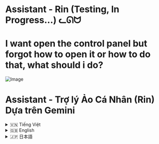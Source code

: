 # Assistant - Rin (Testing, In Progress...) ᓚᘏᗢ

# I want open the control panel but forgot how to open it or how to do that, what should i do?
![Image](https://github.com/user-attachments/assets/bce1e88b-4710-41a4-87c0-88eced9e1635)


# Assistant - Trợ lý Ảo Cá Nhân (Rin) Dựa trên Gemini

<details>
<summary>🇻🇳 Tiếng Việt</summary>

## 1. Giới thiệu

**Assistant** (tên mã là **Rin**) là một trợ lý ảo cá nhân mã nguồn mở, được xây dựng dựa trên sức mạnh của mô hình ngôn ngữ lớn Gemini (Google). Rin được thiết kế để giúp người dùng tự động hóa các tác vụ hàng ngày, tương tác với hệ thống, xử lý file, và nhiều hơn nữa, thông qua giao diện dòng lệnh (CLI) thân thiện và trực quan.

**Mục tiêu chính của dự án Assistant (Rin):**

- **Tự động hóa tác vụ:** Giúp người dùng thực hiện các công việc phức tạp như thực thi lệnh hệ thống, chạy script Python, chỉnh sửa file một cách dễ dàng và nhanh chóng thông qua lệnh bằng ngôn ngữ tự nhiên.
- **Mở rộng khả năng:** Kiến trúc plugin linh hoạt cho phép dễ dàng mở rộng thêm các tính năng mới, phù hợp với nhu cầu sử dụng đa dạng của người dùng.
- **Tích hợp AI mạnh mẽ:** Sử dụng Gemini để hiểu và phản hồi câu hỏi, yêu cầu của người dùng một cách thông minh và tự nhiên.
- **Mã nguồn mở và Tùy biến:** Mã nguồn dự án được cung cấp mở, khuyến khích cộng đồng đóng góp và tùy chỉnh để phát triển trợ lý ảo theo ý muốn.

**Assistant (Rin) hướng đến:**

- **Người dùng cá nhân:** Muốn có một trợ lý ảo đa năng để hỗ trợ công việc và giải trí hàng ngày.
- **Nhà phát triển:**  Muốn tìm hiểu cách tích hợp AI vào ứng dụng, hoặc muốn đóng góp vào một dự án trợ lý ảo mã nguồn mở.
- **Người yêu thích công nghệ:** Muốn khám phá và tùy chỉnh một trợ lý ảo linh hoạt và mạnh mẽ.

## 2. Tính năng

**Assistant (Rin)** cung cấp một loạt các tính năng mạnh mẽ, bao gồm:

- **Thực thi lệnh hệ thống (@):** Cho phép người dùng chạy trực tiếp các lệnh PowerShell (trên Windows) thông qua câu lệnh tự nhiên, ví dụ: `@mở trình quản lý thiết bị`, `@ipconfig /all`.
- **Thực thi mã Python ($):** Có khả năng tạo và thực thi các đoạn mã Python ngắn trực tiếp trong môi trường dòng lệnh, ví dụ: `$viết code python in ra thông tin ổ đĩa`, `$tính tổng các số từ 1 đến 100 bằng python`.
- **Xử lý file nâng cao (#):** Hỗ trợ đọc, ghi, chỉnh sửa, fix lỗi, và nâng cấp code trong các file khác nhau. Các lệnh xử lý file bắt đầu bằng `#` và có thể áp dụng cho nhiều loại file, ví dụ: `#đọc file "path/to/file.txt"`, `#sửa lỗi code file "script.py"`.
- **Tích hợp Gemini (Google AI):** Sử dụng sức mạnh của Gemini để hiểu ngôn ngữ tự nhiên, tạo ra lệnh hệ thống, sinh code Python, phân tích kết quả thực thi, và đưa ra đánh giá thông minh.
- **Hỗ trợ Memory (lưu trữ phiên làm việc):** Rin có khả năng lưu trữ thông tin từ các tương tác trước đó (memory) trong phiên làm việc hiện tại, giúp đưa ra phản hồi phù hợp hơn trong các câu lệnh tiếp theo.
- **Plugin kiến trúc:** Thiết kế theo dạng plugin, dễ dàng thêm mới các chức năng và mở rộng khả năng của trợ lý ảo thông qua việc phát triển các plugin mới.
- **Thông báo và Phân tích kết quả:**  Sau khi thực hiện lệnh, Rin cung cấp thông báo trạng thái (thành công/lỗi), kết quả đầu ra (output), phân tích lỗi (nếu có), và đánh giá kết quả bằng Gemini 2.
- **Hiệu ứng động và Giao diện thân thiện:** Sử dụng hiệu ứng động "đang suy nghĩ" để tạo trải nghiệm tương tác thú vị. Giao diện dòng lệnh (CLI) được tối ưu hóa về màu sắc và bố cục để dễ đọc và sử dụng.
- **Hoạt động trên Windows (tối ưu hóa cho PowerShell):** Rin được phát triển chủ yếu để chạy trên hệ điều hành Windows và tận dụng sức mạnh của PowerShell cho các lệnh hệ thống.

## 3. Cấu trúc Dự án

```
Assistant/
├── .git/             (Thư mục Git - không liệt kê khi tạo tài liệu)
├── .gitignore        (File chỉ định các tệp/thư mục Git bỏ qua)
├── Assistant/
├── bieutuong/         (Thư mục chứa các biểu tượng và hình ảnh - không liệt kê khi tạo tài liệu)
├── cac_plugin/       (Thư mục chứa các plugin chức năng mở rộng)
│   ├── thuc_thi_lenh_he_thong.py (Plugin thực thi lệnh hệ thống PowerShell)
│   ├── thuc_thi_python.py     (Plugin thực thi mã Python)
│   ├── xu_ly_file_plugin.py   (Plugin xử lý file nâng cao)
│   ├── __init__.py
│   └── __pycache__/         (Thư mục cache Python - không liệt kê)
├── core/              (Thư mục chứa mã nguồn core của trợ lý ảo)
│   ├── chat.py         (Module quản lý giao tiếp với Gemini)
│   ├── __init__.py
│   └── __pycache__/         (Thư mục cache Python - không liệt kê)
├── memory/            (Thư mục lưu trữ memory và session - không liệt kê)
├── README.md
├── rin.py             (File mã nguồn chính, khởi chạy trợ lý ảo)
├── run.bat            (File batch script để chạy ứng dụng trên Windows)
├── utils/             (Thư mục chứa các module tiện ích)
│   ├── animation/      (Thư mục chứa hiệu ứng động)
│   │   ├── hieu_ung.py  (Module hiệu ứng động)
│   │   └── __init__.py
│   │   └── __pycache__/     (Thư mục cache Python - không liệt kê)
│   ├── cau_hinh.py     (File cấu hình các hằng số và cài đặt)
│   ├── nhat_ky.py      (Module nhật ký hoạt động)
│   ├── rin.bat        (File batch script phụ trợ)
│   ├── __init__.py
│   └── __pycache__/     (Thư mục cache Python - không liệt kê)
├── __init__.py
```

- **`.git/`, `.gitignore`**: Các file và thư mục liên quan đến Git, quản lý mã nguồn.
- **`Assistant/`**: Thư mục có thể dùng để chứa các tài liệu hoặc nguồn lực khác cho dự án (hiện tại có vẻ trống).
- **`bieutuong/`**: Thư mục chứa các file biểu tượng, hình ảnh, ASCII art sử dụng cho giao diện (có thể được tùy chỉnh).
- **`cac_plugin/`**: Thư mục cốt lõi chứa các plugin chức năng:
    - **`thuc_thi_lenh_he_thong.py`**: Plugin cho phép thực thi lệnh hệ thống (PowerShell).
    - **`thuc_thi_python.py`**: Plugin cho phép thực thi mã Python trực tiếp.
    - **`xu_ly_file_plugin.py`**: Plugin cung cấp các chức năng xử lý file (đọc, ghi, sửa...).
    - **`__init__.py`**: File khởi tạo package, báo cho Python biết đây là một package.
- **`core/`**: Chứa các module core của hệ thống:
    - **`chat.py`**: Module xử lý giao tiếp với Gemini API, khởi tạo và duy trì phiên chat.
    - **`__init__.py`**: File khởi tạo package.
- **`memory/`**: Thư mục (không được commit lên Git) lưu trữ memory của phiên làm việc và lịch sử hội thoại.
- **`README.md`**: File README này, cung cấp thông tin tổng quan về dự án.
- **`rin.py`**: File Python chính, chứa vòng lặp chính của chương trình, xử lý input người dùng, gọi plugin, và giao tiếp với Gemini.
- **`run.bat`**: File batch để chạy ứng dụng một cách dễ dàng trên Windows (kích hoạt môi trường ảo và chạy `rin.py`).
- **`utils/`**: Chứa các module tiện ích dùng chung:
    - **`animation/`**: Chứa module `hieu_ung.py` để tạo hiệu ứng động (ví dụ: "đang suy nghĩ").
    - **`cau_hinh.py`**: File cấu hình các hằng số, cài đặt, API key, màu sắc, v.v.
    - **`nhat_ky.py`**: Module quản lý nhật ký (logging) hoạt động của chương trình.
    - **`rin.bat`**: File batch script phụ trợ (ví dụ, có thể dùng cho mục đích debug hoặc test).
    - **`__init__.py`**: File khởi tạo package.
- **`__init__.py` (gốc thư mục `Assistant/`)**: File khởi tạo package cho thư mục gốc.

## 4. Cài đặt

### Điều kiện tiên quyết

Trước khi cài đặt và chạy **Assistant (Rin)**, bạn cần đảm bảo đã cài đặt các phần mềm sau:

1.  **Python:** Phiên bản Python 3.8 trở lên. Tải từ [https://www.python.org/downloads/](https://www.python.org/downloads/)

2.  **pip:** (Đi kèm Python) Pip là trình quản lý gói của Python, dùng để cài đặt các thư viện phụ thuộc.

3.  **API Key của Gemini API:** Bạn cần có API key hợp lệ để sử dụng Gemini API.  Tham khảo hướng dẫn từ Google Generative AI để lấy API key. Sau khi có key, hãy đặt nó vào biến `API_KEY` trong file `utils/cau_hinh.py`. **Cẩn trọng bảo mật API Key của bạn**.

### Các bước cài đặt

1. **Tải Dự án:** Clone hoặc tải mã nguồn dự án **Assistant** từ GitHub (hoặc nguồn khác).

   ```bash
   git clone [URL_repository_GitHub_của_bạn]
   cd Assistant
   ```

2. **Tạo Môi trường Ảo (khuyến khích):** Tạo môi trường ảo để quản lý thư viện riêng cho dự án này. Trong thư mục dự án **Assistant**, chạy lệnh:

   ```bash
   python -m venv moitruongao
   ```

3. **Kích hoạt Môi trường Ảo:**

   - **Windows:** Chạy file `run.bat`. File này sẽ kích hoạt môi trường ảo và chạy ứng dụng.

     Hoặc kích hoạt thủ công bằng lệnh trong Command Prompt/PowerShell:
     ```bash
     moitruongao\Scripts\activate.bat
     ```

   - **macOS/Linux:** Chạy lệnh trong Terminal:
     ```bash
     source moitruongao/bin/activate
     ```

4. **Cài đặt Thư viện:** Cài đặt các thư viện Python cần thiết từ file `requirements.txt` (nếu có trong dự án). Nếu không, cài đặt thủ công (trong môi trường ảo đã kích hoạt):

   ```bash
   pip install -r requirements.txt  # Nếu có file requirements.txt

   # Hoặc cài thủ công nếu không có file requirements.txt:
   pip install google-generativeai pygments python-magic python-docx openpyxl rich psutil watchdog wmi
   ```

5. **Cấu hình API Key:** Mở file `utils/cau_hinh.py` và thay thế giá trị placeholder trong biến `API_KEY = "YOUR_API_KEY_HERE"` bằng API key Gemini của bạn.

6. **Chạy Ứng dụng:**

   - **Windows (khuyến khích):** Chạy file `run.bat`.

   - **Mọi hệ điều hành (sau khi kích hoạt môi trường ảo):** Chạy lệnh:

     ```bash
     python rin.py
     ```

     Trợ lý ảo Rin sẽ khởi động trong dòng lệnh.

## 5. Cách Sử dụng

**Giao diện dòng lệnh (CLI) của Assistant (Rin):**

Khi chạy `rin.py` hoặc `run.bat`, bạn sẽ thấy giao diện dòng lệnh của Rin. Bạn có thể tương tác với Rin thông qua các lệnh bằng ngôn ngữ tự nhiên, với các tiền tố đặc biệt để gọi các chức năng plugin:

- **Câu hỏi thông thường (không tiền tố):**  Đối với các câu hỏi thông thường, bạn có thể nhập trực tiếp câu hỏi. Rin sẽ sử dụng Gemini để trả lời. Ví dụ: `thời tiết hôm nay thế nào?`, `tóm tắt về lịch sử Việt Nam`.
- **Thực thi lệnh hệ thống (tiền tố `@`):** Để thực thi lệnh hệ thống (PowerShell trên Windows), bắt đầu câu lệnh với ký tự `@`. Ví dụ: `@mở notepad`, `@ipconfig`.
- **Thực thi mã Python (tiền tố `$`)**: Để chạy mã Python, bắt đầu câu lệnh với `$`. Ví dụ: `$viết code python tính giai thừa của 10`, `$in ra ngày giờ hiện tại bằng python`.
- **Xử lý file (tiền tố `#`)**: Để thực hiện các thao tác trên file (đọc, sửa, ghi...), dùng tiền tố `#`.  Theo sau `#` là lệnh và đường dẫn file trong dấu nháy kép. Ví dụ: `#đọc file "path/to/my_file.txt"`, `#sửa file "script.py", thay thế 'old_text' bằng 'new_text'`.

**Các lệnh thường dùng:**

- **`rin`**: Gọi tên trợ lý để "đánh thức" hoặc bắt đầu cuộc trò chuyện (có thể không cần thiết trong mỗi câu lệnh).
- **`0`**: Nhập số `0` và Enter để thoát khỏi chương trình.
- **`2`**: Nhập số `2` và Enter để ngắt tiến trình hiện tại (nếu có).
- **`!` + `[tên_file_memory.json]`**:  Load memory từ một file JSON đã lưu trước đó trong thư mục `memory/`. Ví dụ: `!Memory_2024-12-28_10-30-45.json`.

**Lưu ý:**

- Đường dẫn file trong lệnh `#` nên được đặt trong dấu nháy kép (`"`).
- Rin hiện tại tối ưu hóa cho hệ điều hành Windows và PowerShell.
- Để sử dụng plugin xử lý file (`#`), bạn cần cung cấp đường dẫn file hợp lệ và đảm bảo Rin có quyền truy cập file.

## 6. Ví dụ Sử dụng

Dưới đây là một số ví dụ minh họa cách sử dụng **Assistant (Rin)** cho các tác vụ khác nhau:

**Ví dụ 1: Hỏi thông tin thời tiết:**

```
[Thời gian hiện tại] Rin: Tôi:  thời tiết Hà Nội hôm nay thế nào?

[Thời gian] Rin: Rin:  ☀️ Hà Nội hôm nay trời nắng đẹp đó cậu! Nhiệt độ dao động từ 20-28 độ C. Nhớ mang kính râm khi ra đường nha!
```

**Ví dụ 2: Mở ứng dụng bằng lệnh hệ thống:**

```
[Thời gian hiện tại] Rin: Tôi:  @mở notepad

[Thời gian] Rin: Rin:  [PLUGIN: Thực thi lệnh hệ thống] Rin:

[Thực thi lệnh hệ thống] ✨ Hoàn tất (0.25s) ✨
────────────────────────────────────────────────────────────────────────
✅ Thực thi thành công
🔍  Phân tích:
    -  - Result:

        -   "The command was successfully executed, and Notepad should be open now." (One line like this should not exceed 15 words)
- ➡️ Output:

    -

Error:
────────────────────────────────────────────────────────────────────────
```
*(Notepad sẽ được mở trên máy tính của bạn)*

**Ví dụ 3: Lấy thông tin ổ đĩa bằng Python:**

```
[Thời gian hiện tại] Rin: Tôi:  $viết code python in ra thông tin ổ đĩa

[Thời gian] Rin: Rin:  [PLUGIN: Thực thi Python] Rin:

[Thực thi Python] ✨ Hoàn tất (1.55s) ✨
────────────────────────────────────────────────────────────────────────
✅ Đã thực thi mã Python.
🔍  Phân tích:
    -  - Result:

        -   "The code executed successfully without errors." (One line like this should not exceed 15 words)
        -   "The disk information is extracted and printed as expected."
💽 Thông tin ổ đĩa:
    - ➡️ Ổ đĩa
      ➡️ Mô tả     Local Fixed Disk
      ➡️ Kích thước   931.51 GB
      ➡️ Còn trống    349.84 GB
      ➡️ Hệ thống File   NTFS
    - ➡️ Ổ đĩa   D:
      ➡️ Mô tả     Local Fixed Disk
      ➡️ Kích thước   1023.96 GB
      ➡️ Còn trống    754.85 GB
      ➡️ Hệ thống File   NTFS
    - ➡️ Ổ đĩa   E:
      ➡️ Mô tả     CD-ROM Disc
      ➡️ Kích thước   0.0 GB
      ➡️ Còn trống    0.0 GB
      ➡️ Hệ thống File   CDFS
    - ➡️ Ổ đĩa   F:
      ➡️ Mô tả     Local Fixed Disk
      ➡️ Kích thước   465.76 GB
      ➡️ Còn trống    444.04 GB
      ➡️ Hệ thống File   NTFS
    - ➡️ Ổ đĩa   G:
      ➡️ Mô tả     Local Fixed Disk
      ➡️ Kích thước   465.76 GB
      ➡️ Còn trống    439.14 GB
      ➡️ Hệ thống File   NTFS
    - ➡️ Ổ đĩa   C:
      ➡️ Mô tả     Local Fixed Disk
      ➡️ Kích thước   476.39 GB
      ➡️ Còn trống    44.47 GB
      ➡️ Hệ thống File   NTFS
────────────────────────────────────────────────────────────────────────
```

**Ví dụ 4: Đọc nội dung file code Python:**

```
[Thời gian hiện tại] Rin: Tôi:  #đọc file "utils/cau_hinh.py"

[Thời gian] Rin: Rin:  [PLUGIN: XuLyFile] Rin:
[Xử lý file] ✨ Hoàn tất (0.00s) ✨
────────────────────────────────────────────────────────────────────────
✅ Đã đọc file
    Nội dung:
    ----------------------------------------
    # utils/cau_hinh.py
    import threading
    import sys
    import codecs
    import os
    import re
    from rich.console import Console
    from rich.table import Table

    # Khóa Rin
    PRINT_LOCK = threading.Lock()

    # Màu sắc
    PINK1 = "\033[38;2;255;192;203m"
    PLUM2 = "\033[38;2;221;160;221m"
    RICH_PINK = "\033[38;2;255;105;180m"
    RED = "\033[91m"
    GREEN = "\033[92m"
    YELLOW = "\033[38;5;226m"  # Nền vàng nhạt
    BLUE = "\033[94m"
    ORANGE = "\033[38;2;255;105;180m"
    RESET = "\033[0m"
    BOLD = "\033[1m"
    UNBOLD = "\033[0m"
    GREEN = "\033[38;5;154m"
    RIN = "\033[38;5;159m"
    TIME = "\033[38;5;231m"
    THISTLE1 = "\033[38;2;255;225;255m"
    DARK_ORANGE = "\033[38;2;255;140;0m"
    MODEL_NAME = "gemini-2.0-flash-exp" # Thay doi model neu can
    MODEL_NAME2 = "gemini-exp-1206"
    TEMP = 0.7
    TOP_P = 0.95
    TOP_K = 40
    MAX_OUTPUT_TOKENS = 8192 #giam xuon == nhanh hon
    API_KEY = "YOUR_API_KEY_HERE"

    SUCCESS = f"{GREEN}✔{RESET}"
    FAIL = f"{RED}❌{RESET}"
    ERROR = f"{RED}⚠{RESET}"

    # path luu memory
    MEMORY_DIR = os.path.join(os.path.dirname(os.path.dirname(os.path.abspath(__file__))), "memory")

    MEMORY_FILE_FORMAT = "Memory_%Y-%m-%d_%H-%M-%S.json"
    SESSION_FILE_FORMAT = "Session_%Y-%m-%d_%H-%M-%S.json"

    def remove_ansi_escape_codes(text):
        """Loại bỏ mã màu ANSI khỏi chuỗi."""
        return re.sub(r'\x1b\[[0-9;]*[mG]', '', text)

    def format_output(plugin_name, message=None, execution_time=None, content=None, error=None, analysis=None, output=None, code=None, disk_info=None, detailed=True):
        """
        Formats the output for better readability.
        """
        console = Console()

        if not detailed:
            if execution_time is not None:
                console.print(f"[{plugin_name}] ✨ Hoàn tất ({execution_time:.2f}s) ✨")
            if message:
                console.print(f"✅ {message}")
            if error:
                console.print(f"❌ {error}")
            return

        table = Table(title=f"[{plugin_name}]")

        table.add_column("Trường", style="dim", width=20)
        table.add_column("Giá trị")

        if message:
            table.add_row("✅ Thông báo", message)
        if execution_time is not None:
            table.add_row("✨ Thời gian", f"{execution_time:.2f}s")
        if analysis:
            table.add_row("🔍 Phân tích", analysis)
        if output:
            table.add_row("➡️ Output", output)
        if content:
            table.add_row("📄 Nội dung", content)
        if code:
            table.add_row("💻 Code", code)
        if disk_info:
            table.add_row("💽 Thông tin ổ đĩa", "")
            for disk in disk_info:
                table.add_row("    - ➡️ Ổ đĩa", disk['caption'])
                table.add_row("      ➡️ Mô tả", disk['description'])
                table.add_row("      ➡️ Kích thước", f"{disk['size']} GB")
                table.add_row("      ➡️ Còn trống", f"{disk['free_space']} GB")
                table.add_row("      ➡️ Hệ thống File", disk['file_system'])
        if error:
            table.add_row("❌ Lỗi", error)

        console.print(table)
    ----------------------------------------
────────────────────────────────────────────────────────────────────────
```

**Ví dụ 5: Chỉnh sửa file text (thay thế từ):**

```
[Thời gian hiện tại] Rin: Tôi:  #sửa file "example.txt" thay thế "từ cũ" bằng "từ mới"

[Thời gian] Rin: Rin:  [PLUGIN: XuLyFile] Rin:
[Xử lý file] ✨ Hoàn tất (0.01s) ✨
────────────────────────────────────────────────────────────────────────
✅ Đã chỉnh sửa file
    Code:
    ----------------------------------------
    Không có thay đổi
    ----------------------------------------
────────────────────────────────────────────────────────────────────────
```
*(File `example.txt` sẽ được chỉnh sửa, nếu có "từ cũ" sẽ bị thay thế bằng "từ mới")*

**Khám phá thêm:**

Hãy thử nghiệm với các lệnh khác nhau, kết hợp các tính năng, và tùy chỉnh các plugin để khám phá toàn bộ tiềm năng của **Assistant (Rin)**.

## 7. Cấu hình Nâng cao

- **File cấu hình `utils/cau_hinh.py`:** File này chứa các cấu hình quan trọng:
    - `API_KEY`:  **Bắt buộc** phải thay thế bằng API key Gemini của bạn.
    - `MODEL_NAME`, `MODEL_NAME2`: Tên các model Gemini được sử dụng. Có thể thay đổi để thử nghiệm các model khác.
    - `TEMP`, `TOP_P`, `TOP_K`, `MAX_OUTPUT_TOKENS`: Các tham số cấu hình cho model Gemini.  Bạn có thể tùy chỉnh để điều chỉnh độ sáng tạo, độ chính xác, và tốc độ phản hồi của Gemini.
    - Các biến màu sắc: `PINK1`, `RED`, `GREEN`, `YELLOW`, v.v.:  Mã màu ANSI để tùy chỉnh giao diện dòng lệnh.
    - `MEMORY_DIR`, `MEMORY_FILE_FORMAT`, `SESSION_FILE_FORMAT`: Đường dẫn và định dạng file cho việc lưu trữ memory và session.

- **Plugin kiến trúc:** Nếu bạn muốn mở rộng thêm tính năng cho **Assistant (Rin)**, bạn có thể phát triển các plugin mới trong thư mục `cac_plugin/`. Xem các plugin mẫu (`thuc_thi_lenh_he_thong.py`, `thuc_thi_python.py`, `xu_ly_file_plugin.py`) để hiểu cách xây dựng một plugin.

- **Chạy bằng quyền Admin (Windows):** Để một số plugin (ví dụ: `thuc_thi_lenh_he_thong.py`) hoạt động hiệu quả nhất (đặc biệt các lệnh yêu cầu quyền admin), bạn nên chạy `rin.py` hoặc `run.bat` với quyền Administrator. Khi khởi động, Rin sẽ kiểm tra quyền admin và tự động yêu cầu chạy lại với quyền admin nếu cần thiết.

</details>

<details>
<summary>🇬🇧 English</summary>

## 1. Introduction

**Assistant** (codename **Rin**) is an open-source personal virtual assistant, built on the powerful Gemini large language model (Google). Rin is designed to help users automate daily tasks, interact with the system, process files, and much more, through a user-friendly and intuitive command-line interface (CLI).

**The main goals of the Assistant (Rin) project:**

- **Task Automation:** Help users perform complex tasks like executing system commands, running Python scripts, and editing files easily and quickly through natural language commands.
- **Extensibility:** Flexible plugin architecture allows for easy addition of new features, suitable for diverse user needs.
- **Powerful AI Integration:** Leverage Gemini to understand and respond to user questions and requests intelligently and naturally.
- **Open Source and Customizable:** Project source code is open, encouraging community contributions and customization to develop virtual assistants as desired.

**Assistant (Rin) is aimed at:**

- **Personal Users:** Who want a versatile virtual assistant to support daily work and entertainment.
- **Developers:**  Who want to learn how to integrate AI into applications, or want to contribute to an open-source virtual assistant project.
- **Tech Enthusiasts:** Who want to explore and customize a flexible and powerful virtual assistant.

## 2. Features

**Assistant (Rin)** offers a range of powerful features, including:

- **System Command Execution (@):** Allows users to directly run PowerShell commands (on Windows) through natural language commands, for example: `@open device manager`, `@ipconfig /all`.
- **Python Code Execution ($):** Capable of creating and executing short Python code snippets directly in the command-line environment, for example: `$write python code to print disk information`, `$calculate the sum of numbers from 1 to 100 using python`.
- **Advanced File Processing (#):** Supports reading, writing, editing, fixing code, and upgrading code in different files. File processing commands start with `#` and can be applied to various file types, for example: `#read file "path/to/file.txt"`, `#fix code file "script.py"`.
- **Gemini Integration (Google AI):** Harnesses the power of Gemini to understand natural language, generate system commands, generate Python code, analyze execution results, and provide intelligent evaluations.
- **Memory Support (Session History):** Rin has the ability to store information from previous interactions (memory) in the current session, helping to provide more relevant responses in subsequent commands.
- **Plugin Architecture:** Designed with a plugin-based architecture, making it easy to add new functions and expand the virtual assistant's capabilities by developing new plugins.
- **Notification and Result Analysis:**  After executing commands, Rin provides status notifications (success/error), output results, error analysis (if any), and result evaluation using Gemini 2.
- **Dynamic Effects and Friendly Interface:** Uses dynamic "thinking" effects to create an engaging interaction experience. The command-line interface (CLI) is optimized for color and layout for readability and ease of use.
- **Runs on Windows (Optimized for PowerShell):** Rin is primarily developed to run on the Windows operating system and leverage the power of PowerShell for system commands.

## 3. Project Structure

```
Assistant/
├── .git/             (Git Directory - not listed in documentation)
├── .gitignore        (File specifying files/directories Git should ignore)
├── Assistant/
├── bieutuong/         (Directory containing icons and images - not listed in documentation)
├── cac_plugin/       (Directory containing extended function plugins)
│   ├── thuc_thi_lenh_he_thong.py (PowerShell system command execution plugin)
│   ├── thuc_thi_python.py     (Python code execution plugin)
│   ├── xu_ly_file_plugin.py   (Advanced file processing plugin)
│   ├── __init__.py
│   └── __pycache__/         (Python cache directory - not listed)
├── core/              (Directory containing the core source code of the virtual assistant)
│   ├── chat.py         (Module for managing Gemini communication)
│   ├── __init__.py
│   └── __pycache__/         (Python cache directory - not listed)
├── memory/            (Directory for storing session memory and history - not listed)
├── README.md
├── rin.py             (Main source code file, starts the virtual assistant)
├── run.bat            (Batch script to easily run the application on Windows)
├── utils/             (Directory containing utility modules)
│   ├── animation/      (Directory containing dynamic effects)
│   │   ├── hieu_ung.py  (Dynamic effects module)
│   │   └── __init__.py
│   │   └── __pycache__/     (Python cache directory - not listed)
│   ├── cau_hinh.py     (Configuration file for constants and settings)
│   ├── nhat_ky.py      (Activity logging module)
│   ├── rin.bat        (Auxiliary batch script file)
│   ├── __init__.py
│   └── __pycache__/     (Python cache directory - not listed)
├── __init__.py
```

- **`.git/`, `.gitignore`**: Git-related files and directories for source code management.
- **`Assistant/`**: Directory potentially for documents or other project resources (currently seems empty).
- **`bieutuong/`**: Directory containing icon files, images, ASCII art used for the interface (can be customized).
- **`cac_plugin/`**: Core directory containing function plugins:
    - **`thuc_thi_lenh_he_thong.py`**: Plugin for executing system commands (PowerShell).
    - **`thuc_thi_python.py`**: Plugin for direct Python code execution.
    - **`xu_ly_file_plugin.py`**: Plugin providing file processing functionalities (read, write, edit...).
    - **`__init__.py`**: Package initialization file, tells Python this is a package.
- **`core/`**: Contains core system modules:
    - **`chat.py`**: Module handling Gemini API communication, initializes and maintains chat sessions.
    - **`__init__.py`**: Package initialization file.
- **`memory/`**: Directory (not committed to Git) storing session memory and conversation history.
- **`README.md`**: This README file, provides project overview information.
- **`rin.py`**: Main Python file, contains program's main loop, processes user input, calls plugins, and interacts with Gemini.
- **`run.bat`**: Batch file to easily run the application on Windows (activates virtual environment and runs `rin.py`).
- **`utils/`**: Contains common utility modules:
    - **`animation/`**: Contains `hieu_ung.py` module to create dynamic effects (e.g., "thinking" animation).
    - **`cau_hinh.py`**: Configuration file for constants, settings, API key, colors, etc.
    - **`nhat_ky.py`**: Module for managing program activity logs (logging).
    - **`rin.bat`**: Auxiliary batch script file (e.g., can be used for debugging or testing purposes).
    - **`__init__.py`**: Package initialization file.
- **`__init__.py`** (root `Assistant/` directory): Package initialization file for the root directory.

## 4. Installation

### Prerequisites

Before installing and running **Assistant (Rin)**, ensure you have the following software installed:

1.  **Python:** Python version 3.8 or later. Download from [https://www.python.org/downloads/](https://www.python.org/downloads/)

2.  **pip:** (Included with Python) Pip is Python's package manager, used to install dependent libraries.

3.  **Gemini API Key:** You need a valid Gemini API key to use the Gemini API. Refer to Google Generative AI documentation to get an API key. Once you have the key, put it in the `API_KEY` variable in the `utils/cau_hinh.py` file. **Keep your API Key secure**.

### Installation Steps

1. **Download Project:** Clone or download the **Assistant** project source code from GitHub (or other source).

   ```bash
   git clone [Your_GitHub_Repository_URL]
   cd Assistant
   ```

2. **Create Virtual Environment (Recommended):** Create a virtual environment to manage libraries separately for this project. In the **Assistant** project directory, run the command:

   ```bash
   python -m venv moitruongao
   ```

3. **Activate Virtual Environment:**

   - **Windows:** Run the `run.bat` file. This file will activate the virtual environment and run the application.

     Or manually activate using the command in Command Prompt/PowerShell:
     ```bash
     moitruongao\Scripts\activate.bat
     ```

   - **macOS/Linux:** Run the command in the Terminal:
     ```bash
     source moitruongao/bin/activate
     ```

4. **Install Libraries:** Install the necessary Python libraries from the `requirements.txt` file (if present in the project). Otherwise, install them manually (in the activated virtual environment):

   ```bash
   pip install -r requirements.txt  # If requirements.txt file exists

   # Or install manually if requirements.txt is not present:
   pip install google-generativeai pygments python-magic python-docx openpyxl rich psutil watchdog wmi
   ```

5. **Configure API Key:** Open the `utils/cau_hinh.py` file and replace the placeholder value in the `API_KEY = "YOUR_API_KEY_HERE"` variable with your Gemini API key.

6. **Run Application:**

   - **Windows (Recommended):** Run the `run.bat` file.

   - **Any OS (after activating virtual environment):** Run the command:

     ```bash
     python rin.py
     ```

     The Rin virtual assistant will start in the command line.

## 5. Usage

**Command-Line Interface (CLI) of Assistant (Rin):**

When you run `rin.py` or `run.bat`, you will see Rin's command-line interface. You can interact with Rin through natural language commands, with special prefixes to invoke plugin functions:

- **Normal Questions (no prefix):** For general questions, you can directly enter the question. Rin will use Gemini to answer. For example: `how's the weather today in Hanoi?`, `summarize Vietnamese history`.
- **System Command Execution (prefix `@`):** To execute system commands (PowerShell on Windows), start the command with the `@` character. For example: `@open notepad`, `@ipconfig`.
- **Python Code Execution (prefix `$`)**: To run Python code, start the command with `$`. For example: `$write python code to calculate factorial of 10`, `$print current date and time using python`.
- **File Processing (prefix `#`)**: To perform file operations (read, edit, write...), use the prefix `#`. Following `#` is the command and the file path in double quotes. For example: `#read file "path/to/my_file.txt"`, `#edit file "script.py", replace 'old_text' with 'new_text'`.

**Common Commands:**

- **`rin`**: Calling the assistant's name to "wake up" or start a conversation (may not be necessary in every command).
- **`0`**: Enter number `0` and Enter to exit the program.
- **`2`**: Enter number `2` and Enter to interrupt the current process (if any).
- **`!` + `[memory_file_name.json]`**:  Load memory from a previously saved JSON file in the `memory/` directory. For example: `!Memory_2024-12-28_10-30-45.json`.

**Note:**

- File paths in `#` commands should be enclosed in double quotes (`"`).
- Rin is currently optimized for Windows OS and PowerShell.
- To use the file processing plugin (`#`), you need to provide valid file paths and ensure Rin has file access permissions.

## 6. Usage Examples

Below are some examples illustrating how to use **Assistant (Rin)** for different tasks:

**Example 1: Asking about weather information:**

```
[Current Time] Rin: Me:  how's the weather in Hanoi today?

[Time] Rin: Rin:  ☀️ Hanoi's weather today is sunny and beautiful! The temperature ranges from 20-28 degrees Celsius. Remember to wear sunglasses when going out!
```

**Example 2: Opening an application using system command:**

```
[Current Time] Rin: Me:  @open notepad

[Time] Rin: Rin:  [PLUGIN: System Command Execution] Rin:

[System Command Execution] ✨ Completed (0.25s) ✨
────────────────────────────────────────────────────────────────────────
✅ Execution successful
🔍  Analysis:
    -  - Result:

        -   "The command was successfully executed, and Notepad should be open now." (One line like this should not exceed 15 words)
- ➡️ Output:

    -

Error:
────────────────────────────────────────────────────────────────────────
```
*(Notepad will be opened on your computer)*

**Example 3: Getting disk information using Python:**

```
[Current Time] Rin: $write python code to print disk information

[Time] Rin: Rin:  [PLUGIN: Python Execution] Rin:

[Python Execution] ✨ Completed (1.55s) ✨
────────────────────────────────────────────────────────────────────────
✅ Python code executed successfully.
🔍  Analysis:
    -  - Result:

        -   "The code executed successfully without errors." (One line like this should not exceed 15 words)
        -   "The disk information is extracted and printed as expected."
💽 Disk Information:
    - ➡️ Disk
      ➡️ Description     Local Fixed Disk
      ➡️ Size          931.51 GB
      ➡️ Free Space    349.84 GB
      ➡️ File System   NTFS
    - ➡️ Disk   D:
      ➡️ Description     Local Fixed Disk
      ➡️ Size          1023.96 GB
      ➡️ Free Space    754.85 GB
      ➡️ File System   NTFS
    - ➡️ Disk   E:
      ➡️ Description     CD-ROM Disc
      ➡️ Size          0.0 GB
      ➡️ Free Space    0.0 GB
      ➡️ File System   CDFS
    - ➡️ Disk   F:
      ➡️ Description     Local Fixed Disk
      ➡️ Size          465.76 GB
      ➡️ Free Space    444.04 GB
      ➡️ File System   NTFS
    - ➡️ Disk   G:
      ➡️ Description     Local Fixed Disk
      ➡️ Size          465.76 GB
      ➡️ Free Space    439.14 GB
      ➡️ File System   NTFS
    - ➡️ Disk   C:
      ➡️ Description     Local Fixed Disk
      ➡️ Size          476.39 GB
      ➡️ Free Space    44.47 GB
      ➡️ File System   NTFS
────────────────────────────────────────────────────────────────────────
```

**Example 4: Reading content of a Python code file:**

```
[Current Time] Rin: Me:  #read file "utils/cau_hinh.py"

[Time] Rin: Rin:  [PLUGIN: File Processing] Rin:
[File processing] ✨ Completed (0.00s) ✨
────────────────────────────────────────────────────────────────────────
✅ File read successfully
    Content:
    ----------------------------------------
    # utils/cau_hinh.py
    import threading
    import sys
    import codecs
    import os
    import re
    from rich.console import Console
    from rich.table import Table

    # Rin Lock
    PRINT_LOCK = threading.Lock()

    # Colors
    PINK1 = "\033[38;2;255;192;203m"
    PLUM2 = "\033[38;2;221;160;221m"
    RICH_PINK = "\033[38;2;255;105;180m"
    RED = "\033[91m"
    GREEN = "\033[92m"
    YELLOW = "\033[38;5;226m"  # Light Yellow background
    BLUE = "\033[94m"
    ORANGE = "\033[38;2;255;105;180m"
    RESET = "\033[0m"
    BOLD = "\033[1m"
    UNBOLD = "\033[0m"
    GREEN = "\033[38;5;154m"
    RIN = "\033[38;5;159m"
    TIME = "\033[38;5;231m"
    THISTLE1 = "\033[38;2;255;225;255m"
    DARK_ORANGE = "\033[38;2;255;140;0m"
    MODEL_NAME = "gemini-2.0-flash-exp" # Change model if needed
    MODEL_NAME2 = "gemini-exp-1206"
    TEMP = 0.7
    TOP_P = 0.95
    TOP_K = 40
    MAX_OUTPUT_TOKENS = 8192 # Reduce == faster
    API_KEY = "YOUR_API_KEY_HERE"

    SUCCESS = f"{GREEN}✔{RESET}"
    FAIL = f"{RED}❌{RESET}"
    ERROR = f"{RED}⚠{RESET}"

    # memory save path
    MEMORY_DIR = os.path.join(os.path.dirname(os.path.dirname(os.path.abspath(__file__))), "memory")

    MEMORY_FILE_FORMAT = "Memory_%Y-%m-%d_%H-%M-%S.json"
    SESSION_FILE_FORMAT = "Session_%Y-%m-%d_%H-%M-%S.json"

    def remove_ansi_escape_codes(text):
        """Removes ANSI color codes from a string."""
        return re.sub(r'\x1b\[[0-9;]*[mG]', '', text)

    def format_output(plugin_name, message=None, execution_time=None, content=None, error=None, analysis=None, output=None, code=None, disk_info=None, detailed=True):
        """
        Formats the output for better readability.
        """
        console = Console()

        if not detailed:
            if execution_time is not None:
                console.print(f"[{plugin_name}] ✨ Completed ({execution_time:.2f}s) ✨")
            if message:
                console.print(f"✅ {message}")
            if error:
                console.print(f"❌ {error}")
            return

        table = Table(title=f"[{plugin_name}]")

        table.add_column("Field", style="dim", width=20)
        table.add_column("Value")

        if message:
            table.add_row("✅ Message", message)
        if execution_time is not None:
            table.add_row("✨ Time", f"{execution_time:.2f}s")
        if analysis:
            table.add_row("🔍 Analysis", analysis)
        if output:
            table.add_row("➡️ Output", output)
        if content:
            table.add_row("📄 Content", content)
        if code:
            table.add_row("💻 Code", code)
        if disk_info:
            table.add_row("💽 Disk Information", "")
            for disk in disk_info:
                table.add_row("    - ➡️ Drive", disk['caption'])
                table.add_row("      ➡️ Description", disk['description'])
                table.add_row("      ➡️ Size", f"{disk['size']} GB")
                table.add_row("      ➡️ Free Space", f"{disk['free_space']} GB")
                table.add_row("      ➡️ File System", disk['file_system'])
        if error:
            table.add_row("❌ Error", error)

        console.print(table)
    ----------------------------------------
────────────────────────────────────────────────────────────────────────
```

**Example 5: Editing a text file (replacing text):**

```
[Current Time] Rin: Me:  #edit file "example.txt" replace "old text" with "new text"

[Time] Rin: Rin:  [PLUGIN: File Processing] Rin:
[File processing] ✨ Completed (0.01s) ✨
────────────────────────────────────────────────────────────────────────
✅ File edited successfully
    Code:
    ----------------------------------------
    No changes made
    ----------------------------------------
────────────────────────────────────────────────────────────────────────
```
*(File `example.txt` will be edited, if "old text" exists, it will be replaced with "new text")*

**Explore Further:**

Experiment with different commands, combine features, and customize plugins to explore the full potential of **Assistant (Rin)**.

## 7. Advanced Configuration

- **Configuration File `utils/cau_hinh.py`:** This file contains important configurations:
    - `API_KEY`:  **Required**, must be replaced with your Gemini API key.
    - `MODEL_NAME`, `MODEL_NAME2`: Names of Gemini models used. Can be changed to experiment with other models.
    - `TEMP`, `TOP_P`, `TOP_K`, `MAX_OUTPUT_TOKENS`: Configuration parameters for the Gemini model. You can customize these to adjust the creativity, accuracy, and response speed of Gemini.
    - Color variables: `PINK1`, `RED`, `GREEN`, `YELLOW`, etc.: ANSI color codes to customize the command-line interface.
    - `MEMORY_DIR`, `MEMORY_FILE_FORMAT`, `SESSION_FILE_FORMAT`: Paths and file formats for storing memory and session data.

- **Plugin Architecture:** If you want to add more features to **Assistant (Rin)**, you can develop new plugins in the `cac_plugin/` directory. See the sample plugins (`thuc_thi_lenh_he_thong.py`, `thuc_thi_python.py`, `xu_ly_file_plugin.py`) to understand how to build a plugin.

- **Run as Administrator (Windows):** For some plugins (e.g., `thuc_thi_lenh_he_thong.py`) to function most effectively (especially commands requiring admin rights), you should run `rin.py` or `run.bat` with Administrator privileges. Upon startup, Rin will check for administrator rights and automatically request to re-run with admin rights if needed.

</details>

<details>
<summary>🇯🇵 日本語</summary>

## 1. はじめに

**Assistant** （コードネーム **Rin**）は、強力なGemini大規模言語モデル（Google）上に構築された、オープンソースの個人用バーチャルアシスタントです。Rinは、ユーザーが日常業務の自動化、システムとの対話、ファイル処理などを、ユーザーフレンドリーで直感的なコマンドラインインターフェース（CLI）を通じて行えるように設計されています。

**Assistant（Rin）プロジェクトの主な目的:**

- **タスクの自動化:** システムコマンドの実行、Pythonスクリプトの実行、ファイル編集などの複雑なタスクを、自然言語コマンドを通じて簡単かつ迅速に実行できるようにします。
- **拡張性:** 柔軟なプラグインアーキテクチャにより、多様なユーザーニーズに合わせて新機能の追加が容易です。
- **強力なAIの統合:** Geminiを活用して、ユーザーの質問や要求をインテリジェントかつ自然に理解し、応答します。
- **オープンソースおよびカスタマイズ可能:** プロジェクトのソースコードは公開されており、コミュニティの貢献と、バーチャルアシスタントを希望どおりに開発するためのカスタマイズが推奨されています。

**Assistant（Rin）は、次のユーザーを対象としています。**

- **個人ユーザー:** 日常業務や娯楽をサポートするための多機能バーチャルアシスタントを必要としているユーザー。
- **開発者:** アプリケーションへのAIの統合方法を学びたい、またはオープンソースのバーチャルアシスタントプロジェクトに貢献したいと考えている開発者。
- **テクノロジー愛好家:** 柔軟で強力なバーチャルアシスタントを探索およびカスタマイズしたいと考えているテクノロジー愛好家。

## 2. 機能

**Assistant (Rin)** は、以下を含む強力な機能を幅広く提供しています。

- **システムコマンド実行 (@):** 自然言語コマンドを通じて PowerShell コマンド (Windows 上) を直接実行できます。例: `@デバイスマネージャーを開く`、`@ipconfig /all`。
- **Pythonコード実行 ($):** コマンドライン環境で短い Python コードスニペットを直接作成および実行できます。例: `$ディスク情報を印刷する Python コードを記述`、`$Python を使用して 1 から 100 までの数の合計を計算`。
- **高度なファイル処理 (#):** さまざまなファイルの読み取り、書き込み、編集、コード修正、およびコードアップグレードをサポートします。ファイル処理コマンドは `#` で始まり、さまざまなファイルタイプに適用できます。例: `#ファイル "path/to/file.txt" を読み取り`、`#コードファイル "script.py" を修正`。
- **Gemini 統合 (Google AI):** 自然言語を理解し、システムコマンドを生成し、Python コードを生成し、実行結果を分析し、インテリジェントな評価を提供するために、Gemini の力を活用します。
- **メモリサポート (セッション履歴):** Rin には、以前のやり取り (メモリ) からの情報を現在のセッションに保存する機能があり、後続のコマンドでより関連性の高い応答を提供するのに役立ちます。
- **プラグインアーキテクチャ:** プラグインベースのアーキテクチャで設計されており、新しいプラグインを開発することで、新しい機能の追加とバーチャルアシスタントの機能を拡張することが容易になっています。
- **通知と結果分析:** コマンドの実行後、Rin はステータス通知 (成功/エラー)、出力結果、エラー分析 (もしあれば)、および Gemini 2 を使用した結果評価を提供します。
- **動的効果とフレンドリーなインターフェース:** 動的な「思考中」効果を使用して、魅力的な対話エクスペリエンスを作成します。コマンドラインインターフェース (CLI) は、読みやすさと使いやすさのために色とレイアウトが最適化されています。
- **Windows で実行 (PowerShell 用に最適化):** Rin は主に Windows オペレーティングシステム上で実行するように開発されており、システムコマンドには PowerShell の力を活用しています。

## 3. プロジェクト構造

```
Assistant/
├── .git/             (Git ディレクトリ - ドキュメントにリストされていません)
├── .gitignore        (Git が無視するファイル/ディレクトリを指定するファイル)
├── Assistant/
├── bieutuong/         (アイコンとイメージを含むディレクトリ - ドキュメントにリストされていません)
├── cac_plugin/       (拡張機能プラグインを含むディレクトリ)
│   ├── thuc_thi_lenh_he_thong.py (PowerShell システムコマンド実行プラグイン)
│   ├── thuc_thi_python.py     (Python コード実行プラグイン)
│   ├── xu_ly_file_plugin.py   (高度なファイル処理プラグイン)
│   ├── __init__.py
│   └── __pycache__/         (Python キャッシュディレクトリ - リストされていません)
├── core/              (バーチャルアシスタントのコアソースコードを含むディレクトリ)
│   ├── chat.py         (Gemini 通信を管理するためのモジュール)
│   ├── __init__.py
│   └── __pycache__/         (Python キャッシュディレクトリ - リストされていません)
├── memory/            (セッションメモリと履歴を保存するためのディレクトリ - リストされていません)
├── README.md
├── rin.py             (メインソースコードファイル、バーチャルアシスタントを起動します)
├── run.bat            (Windows でアプリケーションを簡単に実行するためのバッチファイル)
├── utils/             (ユーティリティモジュールを含むディレクトリ)
│   ├── animation/      (動的エフェクトを含むディレクトリ)
│   │   ├── hieu_ung.py  (動的エフェクトモジュール)
│   │   └── __init__.py
│   │   └── __pycache__/     (Python キャッシュディレクトリ - リストされていません)
│   ├── cau_hinh.py     (定数と設定のための構成ファイル)
│   ├── nhat_ky.py      (アクティビティログモジュール)
│   ├── rin.bat        (補助バッチスクリプトファイル)
│   ├── __init__.py
│   └── __pycache__/     (Python キャッシュディレクトリ - リストされていません)
├── __init__.py
```

- **`.git/`, `.gitignore`**: ソースコード管理用の Git 関連ファイルとディレクトリ。
- **`Assistant/`**: ドキュメントやその他のプロジェクトリソースのディレクトリである可能性あり (現在は空のようです)。
- **`bieutuong/`**: インターフェースに使用されるアイコンファイル、イメージ、ASCIIアートを含むディレクトリ (カスタマイズ可能)。
- **`cac_plugin/`**: 機能プラグインを含むコアディレクトリ:
    - **`thuc_thi_lenh_he_thong.py`**: システムコマンド実行プラグイン (PowerShell)。
    - **`thuc_thi_python.py`**: Python コード直接実行プラグイン。
    - **`xu_ly_file_plugin.py`**: ファイル処理機能を提供するプラグイン (読み取り、書き込み、編集...)。
    - **`__init__.py`**: パッケージ初期化ファイル、Python にこれがパッケージであることを通知します。
- **`core/`**: コアシインモジュールを含むディレクトリ:
    - **`chat.py`**: Gemini API 通信を処理するモジュール、チャットセッションを初期化および維持します。
    - **`__init__.py`**: パッケージ初期化ファイル。
- **`memory/`**: セッションメモリと会話履歴を保存するディレクトリ (Git にコミットされません)。
- **`README.md`**: この README ファイルは、プロジェクトの概要情報を提供します。
- **`rin.py`**: メインの Python ファイルで、プログラムのメインループを含み、ユーザー入力を処理し、プラグインを呼び出し、Gemini と対話します。
- **`run.bat`**: Windows でアプリケーションを簡単に実行するためのバッチファイル (仮想環境をアクティブ化し、`rin.py` を実行します)。
- **`utils/`**: 一般的なユーティリティモジュールが含まれています:
    - **`animation/`**: 動的エフェクトを作成するための `hieu_ung.py` モジュールが含まれています (例: 「思考中」アニメーション)。
    - **`cau_hinh.py`**: 定数、設定、APIキー、色などの構成ファイル。
    - **`nhat_ky.py`**: プログラムアクティビティログ (ロギング) を管理するためのモジュール。
    - **`rin.bat`**: 補助バッチスクリプトファイル (例: デバッグやテスト目的で使用できます)。
    - **`__init__.py`**: パッケージ初期化ファイル。
- **`__init__.py`** (ルート `Assistant/` ディレクトリ): ルートディレクトリのパッケージ初期化ファイル。

## 4. インストール

### 前提条件

**Assistant（Rin）** をインストールして使用する前に、システムに以下がインストールされていることを確認してください。

1. **Python:** Python バージョン 3.8 以降。公式ウェブサイトからダウンロードできます。[https://www.python.org/downloads/](https://www.python.org/downloads/)

2. **pip:** (通常 Python と一緒にインストールされます) Pip は Python のパッケージマネージャーであり、プロジェクトに必要なライブラリをインストールするために使用されます。

3. **Gemini API キー:** Gemini API を使用するには、有効な Gemini API キーが必要です。Google Generative AI ドキュメントを参照して、API キーを取得してください。キーを取得したら、`utils/cau_hinh.py` ファイルの `API_KEY` 変数に入力します。**API キーを安全に保管してください**。

### インストール手順

1. **プロジェクトのダウンロード:** GitHub (または他のソース) から **Assistant** プロジェクトのソースコードをクローンまたはダウンロードします。

   ```bash
   git clone [Your_GitHub_Repository_URL]
   cd Assistant
   ```

2. **仮想環境の作成（推奨）:** 仮想環境を作成して、各プロジェクトの Python ライブラリを独立して管理します。**Assistant** プロジェクトディレクトリで、次のコマンドを実行して `moitruongao` という名前の仮想環境を作成します。

   ```bash
   python -m venv moitruongao
   ```

3. **仮想環境のアクティブ化:**

   - **Windows の場合:** プロジェクトディレクトリにある `run.bat` ファイルを実行します。`run.bat` は仮想環境を自動的にアクティブ化し、アプリケーションを実行します。

     または、コマンドプロンプトまたは PowerShell で次のコマンドを使用して手動でアクティブ化することもできます。
     ```bash
     moitruongao\Scripts\activate.bat
     ```

   - **macOS/Linux の場合:** ターミナルで次のコマンドを実行します。
     ```bash
     source moitruongao/bin/activate
     ```

4. **ライブラリのインストール:** `requirements.txt` ファイル (プロジェクトに存在する場合) から必要な Python ライブラリをインストールします。それ以外の場合は、(アクティブ化された仮想環境で) 手動でインストールします。

   ```bash
   pip install -r requirements.txt  # requirements.txt ファイルが存在する場合

   # または、requirements.txt が存在しない場合は手動でインストールします:
   pip install google-generativeai pygments python-magic python-docx openpyxl rich psutil watchdog wmi
   ```

5. **API キーの設定:** `utils/cau_hinh.py` ファイルを開き、`API_KEY = "YOUR_API_KEY_HERE"` 変数のプレースホルダー値を Gemini API キーに置き換えます。

6. **アプリケーションの実行:**

   - **Windows の場合 (推奨):** `run.bat` ファイルを実行します。

   - **任意の OS (仮想環境をアクティブ化した後):** 次のコマンドを実行します。

     ```bash
     python rin.py
     ```

     Rin バーチャルアシスタントがコマンドラインで起動します。

## 5. 使用方法

### GUI（グラフィカルユーザーインターフェース）

`Tool.py` または `run.bat` を実行すると、**Doc_Project_Tool** のメインインターフェースが表示されます。

インターフェースは、主に次のセクションに分かれています。

1. **プロジェクトディレクトリの選択:** この領域では、ドキュメントを生成するプロジェクトディレクトリを追加および管理できます。
    - **プロジェクトディレクトリリスト:** 選択されたプロジェクトディレクトリのリストを表示します。
    - **[追加]ボタン:** プロジェクトディレクトリをリストに追加するためのディレクトリ選択ダイアログを開きます。
    - **[削除]ボタン:** 現在選択されているディレクトリをリストから削除します。

2. **除外設定:** この領域は、除外を構成するために使用されます。
    - **除外するサブディレクトリ:** 除外するサブディレクトリ名のリストを入力できる大きなテキストボックス（例：`__pycache__`、`venv`、`.git`）。各サブディレクトリ名を新しい行に入力します。
    - **除外するファイル:** 除外するファイル拡張子またはファイル名のリストを入力できる大きなテキストボックス（例：`.pyc`、`desktop.ini`、`.json`、`*.log`）。各拡張子またはファイル名を新しい行に入力します。
    - **[デフォルトを追加]ボタン:** 一般的に使用される除外するサブディレクトリとファイルの事前定義されたリストを挿入します。

3. **出力設定:** 出力ディレクトリとドキュメントファイル名を構成する領域。
    - **出力ディレクトリ:**
        - **[出力ディレクトリ]ラベル:** 出力ディレクトリフィールドのラベル。
        - **パス入力フィールド:** 現在の出力ディレクトリパス（デフォルトは現在のディレクトリ「。」）を表示します。パスを直接入力するか、[参照...]ボタンを使用できます。
        - **[参照...]ボタン:** 出力ディレクトリを選択するためのディレクトリ選択ダイアログを開きます。
    - **ファイル名:**
        - **[ファイル名]ラベル:** ファイル名フィールドのラベル。
        - **基本ファイル名入力フィールド:** 基本ファイル名（例：`project_documentation`）を入力します。最終的なファイル名は `[基本ファイル名].txt` または `[基本ファイル名].md` になり、同じ名前のファイルがすでに存在する場合は、数値サフィックスが付加される可能性があります。

4. **出力形式:** 出力ドキュメント形式を選択します。
    - **[txt]ラジオボタン:** プレーンテキストの`.txt`形式を選択します。
    - **[Markdown]ラジオボタン:** Markdown `.md` 形式を選択します。

5. **オプションと実行:**
    - **[詳細]チェックボックス:** 出力ドキュメントに詳細情報（処理されたファイル数、ディレクトリ数）を含めるために、詳細モードを有効にします。
    - **[ドキュメントを生成]ボタン:** プロジェクトドキュメントの生成プロセスを開始するためのメインボタン。すべての設定を構成したら、このボタンをクリックします。

6. **出力表示:** ドキュメント生成中のメッセージ（エラーメッセージ、警告、完了通知を含む）を表示するための、インターフェースの下部にある大きなテキストボックス。

### 入力フィールドの説明

- **プロジェクトディレクトリ:** 構造とコンテンツを文書化するプロジェクトのルートディレクトリを1つ以上選択します。
- **除外するサブディレクトリ:** ドキュメントに含めずにスキップするサブディレクトリ名（選択したプロジェクトディレクトリ内）をリストします。例：`__pycache__`、`node_modules`、`venv`、`.git`。各サブディレクトリ名を新しい行に入力します。
- **除外するファイル:** スキップするファイル拡張子（例：`.pyc`、`.log`、`.tmp`）または特定のファイル名をリストします。例：`.log`、`temp.txt`、`*.bak`。各除外を新しい行に入力します。
- **出力ディレクトリ:** 生成されたドキュメントファイルを保存するディレクトリを選択します。選択しない場合、ファイルはアプリケーションの現在のディレクトリに保存されます。
- **ファイル名:** 出力ドキュメントファイルの名前を設定します（例：`project_docs`）。実際のファイル名には、選択した形式に応じて拡張子 `.txt` または `.md` が付加され、ファイル名が既に存在する場合は、番号が付加される場合があります。
- **形式:** 出力ドキュメントの形式として `.txt` （プレーンテキスト）または `.md` （Markdown）を選択します。
- **詳細:** [詳細] チェックボックスをオンにすると、ドキュメントには、処理されたファイルとディレクトリの数に関する追加情報が含まれます。

**使用手順:**

1. **プロジェクトディレクトリを追加:** [追加]ボタンをクリックして、1つまたは複数のプロジェクトディレクトリを選択します。選択したディレクトリがリストに表示されます。
2. **除外を構成する（オプション）:** 対応するテキストボックスに除外するサブディレクトリとファイルを入力します。または、[デフォルトを追加] をクリックして、一般的な除外リストを使用します。
3. **出力ディレクトリを選択:** ドキュメントを保存するディレクトリを選択します。変更しない場合、ファイルはアプリケーションの現在のディレクトリに保存されます。
4. **ファイル名を入力:** ドキュメントファイルの基本名を入力します。
5. **出力形式を選択:** [txt] または [Markdown] を選択します。
6. **[詳細] を選択（オプション）:** 必要に応じて [詳細] チェックボックスをオンにします。
7. **[ドキュメントを生成] をクリック:** このボタンをクリックして、ドキュメント生成プロセスを開始します。
8. **出力を監視:** [出力表示] テキストボックスを見て、進行状況、エラーメッセージ、完了通知を監視します。
9. **ドキュメントを確認:** 完了後、選択した出力ディレクトリに生成されたドキュメントファイルを確認します。完了ダイアログの [フォルダーに移動] をクリックして、ドキュメントを含むディレクトリを開きます。

## 6. 使用例

**Doc_Project_Tool** の使用方法を視覚化するために、いくつかの特定の使用例を見てみましょう。

### 例 1：小規模な Python プロジェクトの基本的な TXT ドキュメントを生成する

**シナリオ:** 次のような構造の `my_python_project` という名前のシンプルな Python プロジェクトがあります。

```
my_python_project/
├── main.py
├── utils/
│   ├── helper.py
└── requirements.txt
```

プロジェクト構造とPythonコードファイルの内容を表示するために、基本的なTXTドキュメントを生成します。

**実行する手順:**

1. **Doc_Project_Toolを起動:** `run.bat` (Windows) または `python Core/Tool.py` (macOS/Linux) を実行して、アプリケーションインターフェースを開きます。

2. **プロジェクトディレクトリを追加:**
   - **[プロジェクトディレクトリを選択]** 領域の **[追加]** ボタンをクリックします。
   - ディレクトリ選択ダイアログから `my_python_project` ディレクトリを選択し、**[フォルダーを選択]** をクリックします。
   - `my_python_project` ディレクトリが **プロジェクトディレクトリ** リストに表示されます。

3. **除外設定:** この簡単な例では、サブディレクトリまたはファイルを除外**しません**。**[除外するサブディレクトリ]** および **[除外するファイル]** テキストボックスを空のままにします。

4. **出力設定:**
   - **出力ディレクトリ:** デフォルトのままにします（通常はアプリケーションの現在のディレクトリ）。
   - **ファイル名:** **[ファイル名]** フィールドに `python_project_docs` と入力します。

5. **出力形式:** **[txt]** ラジオボタンを選択して、TXT形式のドキュメントを生成します。

6. **詳細オプション:** この簡単な例では、**[詳細]** チェックボックスを**オンにしません**。

7. **実行:** **[ドキュメントを生成]** ボタンをクリックします。

8. **結果を表示:** ドキュメントの生成が完了したら（「完了」メッセージが表示されたら）、選択した出力ディレクトリを開きます。`python_project_docs.txt` ファイルが表示されます。

**`python_project_docs.txt` の内容（例）:**

```txt
プロジェクト: my_python_project - ...

my_python_project/
├── main.py
└── utils/
    └── helper.py


my_python_project/
**main.py**
```python
def main():
    print("こんにちは、my_python_projectから！")
    # utilsモジュールからヘルパー関数を呼び出す
    from utils import helper
    helper.say_hello("ユーザー")

if __name__ == "__main__":
    main()
```

```
**utils\helper.py**
```python
def say_hello(name):
    print(f"こんにちは、{name}さん、ヘルパーモジュールから！")
```


**説明:**

- TXTドキュメントファイルが出力ディレクトリに正常に作成されました。
- `my_python_project` ディレクトリ構造が明確にリストされています。
- Pythonファイル（`main.py`、`utils\helper.py`）の内容が抽出され、下に表示され、コードブロックをマークするために ``` で囲まれています。

---

### 例 2：Web プロジェクトの Markdown ドキュメントを生成し、仮想環境ディレクトリを除外する

**シナリオ:** HTML、CSS、JavaScript、およびドキュメントから除外する仮想環境ディレクトリ `venv` を使用するフロントエンド Web プロジェクトがあります。プロジェクト構造は次のようになります。

```
my_web_project/
├── index.html
├── css/
│   └── styles.css
├── js/
│   └── script.js
├── img/
│   └── logo.png   （この画像ファイルを除外します）
└── venv/          （除外する仮想環境ディレクトリ）
```

Markdownドキュメントを生成し、`venv` ディレクトリと画像ファイル `logo.png` を除外します。

**実行する手順:**

1. **Doc_Project_Toolを起動します。**

2. **プロジェクトディレクトリを追加:** 例1のように、`my_web_project` ディレクトリをプロジェクトリストに追加します。

3. **除外設定:**
   - **除外するサブディレクトリ:** **[除外するサブディレクトリ]** テキストボックスに `venv` と入力します。
   - **除外するファイル:** **[除外するファイル]** テキストボックスに `logo.png` と入力します。

4. **出力設定:**
   - **出力ディレクトリ:** 目的のディレクトリ（例：デスクトップ）を選択します。
   - **ファイル名:** **[ファイル名]** フィールドに `web_project_docs` と入力します。

5. **出力形式:** **[Markdown]** ラジオボタンを選択して、Markdown形式のドキュメントを生成します。

6. **詳細オプション:** 詳細な処理情報を確認したい場合は、**[詳細]** チェックボックスを**オンにできます**。

7. **実行:** **[ドキュメントを生成]** ボタンをクリックします。

8. **結果を表示:** 完了後、デスクトップ（または選択した出力ディレクトリ）を開きます。`web_project_docs.md` ファイルが表示されます。

**`web_project_docs.md` の内容の一部（例）:**

```markdown
# プロジェクト: my_web_project - ...

my_web_project/
├── index.html
├── css/
│   └── styles.css
├── js/
│   └── script.js
├── img/
└── venv/          (リストされていません)


### ［ファイル処理中]
✅ my_web_project/index.html

- 📁 スキャンしたディレクトリ: 2
- 📄 スキャンしたファイル: 3
- 📂 スキップしたディレクトリ:
    └──venv
- 📄 スキップしたファイル:
    └── img\logo.png

**index.html**

```html
<!DOCTYPE html>
<html lang="en">
<head>
    <meta charset="UTF-8">
    <title>私のウェブページ</title>
    <link rel="stylesheet" href="css/styles.css">
</head>
<body>
    <h1>私のウェブページへようこそ！</h1>
    <img src="img/logo.png" alt="ロゴ">
    <script src="js/script.js"></script>
</body>
</html>
```

**css\styles.css**

```css
body {
    font-family: sans-serif;
}
h1 {
    color: blue;
}
```

**js\script.js**

```javascript
console.log("ウェブページがロードされました！");
```

**説明:**

- Markdownドキュメントファイルが正常に作成されました。
- ディレクトリ構造はMarkdownリストとして表示されます。
- `venv/` ディレクトリと `img/logo.png` ファイルは除外されており、ドキュメントの最後にある「スキップされたディレクトリ」および「スキップされたファイル」セクションに注意書きされています。
- HTML、CSS、JavaScriptファイルの内容が抽出され、Markdownコードブロック（```markdown）内に表示されています。

---

### さらに詳しく探る

**[詳細]** モードを有効にする、複数のプロジェクトディレクトリを追加する、除外リストをカスタマイズ   など、さまざまな設定を試して、**Doc_Project_Tool** の全機能を探索してください。

プロジェクトのドキュメント作成をお楽しみください！

## 7. 高度な構成

### デフォルトの除外ファイル

**Doc_Project_Tool** には、プロジェクトドキュメントでは一般的で、不要と見なされる、デフォルトの除外されたサブディレクトリとファイル拡張子が事前構成されています。例：

**デフォルトで除外されるサブディレクトリ:**
```
__pycache__
moitruongao
venv
.git
.vscode
bieutuong
memory
node_modules
uploads
chats
```

**デフォルトで除外されるファイル:**
```
.pyc
desktop.ini
.json
.txt
.rar
requirements.txt
ex.json
.jpg
.mp3
```

GUIの [除外するサブディレクトリ] および [除外するファイル] テキストボックスを直接編集して、このリストをカスタマイズできます。[デフォルトを追加] ボタンを使用すると、必要に応じてデフォルトの除外リストをすばやく復元できます。

### 出力形式

**Doc_Project_Tool** は、**TXT** および **Markdown** の2つの主要な出力形式をサポートしています。

- **TXT (.txt):** プレーンテキストファイルを作成します。どのテキストエディターでも簡単に読めます。ディレクトリ構造はASCIIアート文字で表されます。コードファイルの内容は ``` で囲まれ、コードブロックとしてマークされます（ただし、シンタックスハイライト表示はありません）。簡単な読み取りや印刷に適しています。

- **Markdown (.md):** Markdownファイルを作成します。これは、技術ドキュメントで非常に人気のある形式です。Markdownでは、より豊富なテキストフォーマット（見出し、リスト、コードブロックなど）が可能になり、HTMLに簡単に変換できます。ディレクトリ構造はMarkdownリストで表されます。コードファイルの内容は ```markdown で囲まれ、Markdownコードブロックを作成します。Markdown形式は、GitHub、GitLabなどのプラットフォームでオンラインで表示したり、静的サイトジェネレーターで使用したりするのに非常に適しています。

ドキュメントを生成する前に、使用ニーズに最適な出力形式を選択できます。

</details>
